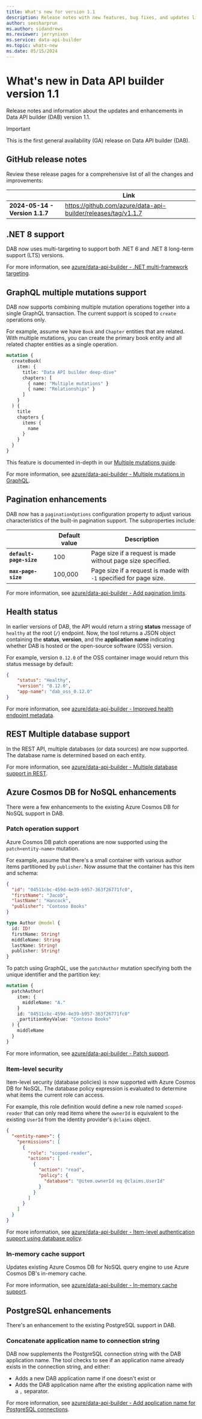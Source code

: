 ```yaml
---
title: What's new for version 1.1
description: Release notes with new features, bug fixes, and updates listed for the Data API builder version 1.1.
author: seesharprun
ms.author: sidandrews
ms.reviewer: jerrynixon
ms.service: data-api-builder
ms.topic: whats-new 
ms.date: 05/15/2024
---
```


# What's new in Data API builder version 1.1

Release notes and information about the updates and enhancements in Data API builder (DAB) version 1.1.

> [!IMPORTANT]
> This is the first general availability (GA) release on Data API builder (DAB).

## GitHub release notes

Review these release pages for a comprehensive list of all the changes and improvements:

| | Link |
| --- | --- |
| **2024-05-14 - Version 1.1.7** | <https://github.com/azure/data-api-builder/releases/tag/v1.1.7> |

## .NET 8 support

DAB now uses multi-targeting to support both .NET 6 and .NET 8 long-term support (LTS) versions.

For more information, see [azure/data-api-builder - .NET multi-framework targeting](https://github.com/azure/data-api-builder/pull/2181).

## GraphQL multiple mutations support

DAB now supports combining multiple mutation operations together into a single GraphQL transaction. The current support is scoped to `create` operations only.

For example, assume we have `Book` and `Chapter` entities that are related. With multiple mutations, you can create the primary book entity and all related chapter entities as a single operation.

```graphql
mutation {
  createBook(
    item: {
      title: "Data API builder deep-dive"
      chapters: [
        { name: "Multiple mutations" }
        { name: "Relationships" }
      ]
    }
  ) {
    title
    chapters {
      items {
        name
      }
    }
  }
}
```

This feature is documented in-depth in our [Multiple mutations guide](../how-to-multiple-mutations.md).

For more information, see [azure/data-api-builder - Multiple mutations in GraphQL](https://github.com/azure/data-api-builder/pull/2122).

## Pagination enhancements

DAB now has a `paginationOptions` configuration property to adjust various characteristics of the built-in pagination support. The subproperties include:

| | Default value | Description |
| --- | --- | --- |
| **`default-page-size`** | 100 | Page size if a request is made without page size specified. |
| **`max-page-size`** | 100,000 | Page size if a request is made with `-1` specified for page size. |

For more information, see [azure/data-api-builder - Add pagination limits](https://github.com/azure/data-api-builder/pull/2153).

## Health status

In earlier versions of DAB, the API would return a string **status** message of `healthy` at the root (`/`) endpoint. Now, the tool returns a JSON object containing the **status**, **version**, and the **application name** indicating whether DAB is hosted or the open-source software (OSS) version.

For example, version `0.12.0` of the OSS container image would return this status message by default:

```json
{
    "status": "Healthy",
    "version": "0.12.0",
    "app-name": "dab_oss_0.12.0"
}
```

For more information, see [azure/data-api-builder - Improved health endpoint metadata](https://github.com/azure/data-api-builder/pull/2086).

## REST Multiple database support

In the REST API, multiple databases (or data sources) are now supported. The database name is determined based on each entity.

For more information, see [azure/data-api-builder - Multiple database support in REST](https://github.com/azure/data-api-builder/pull/2169).

## Azure Cosmos DB for NoSQL enhancements

There were a few enhancements to the existing Azure Cosmos DB for NoSQL support in DAB.

### Patch operation support

Azure Cosmos DB patch operations are now supported using the `patch<entity-name>` mutation.

For example, assume that there's a small container with various author items partitioned by `publisher`. Now assume that the container has this item and schema:

```json
{
  "id": "04511cbc-459d-4e39-b957-363f26771fc0",
  "firstName": "Jacob",
  "lastName": "Hancock",
  "publisher": "Contoso Books"
}
```

```graphql
type Author @model {
  id: ID!
  firstName: String!
  middleName: String
  lastName: String!
  publisher: String!
}
```

To patch using GraphQL, use the `patchAuthor` mutation specifying both the unique identifier and the partition key:

```graphql
mutation {
  patchAuthor(
    item: { 
      middleName: "A." 
    }
    id: "04511cbc-459d-4e39-b957-363f26771fc0"
    _partitionKeyValue: "Contoso Books"
  ) {
    middleName
  }
}
```

For more information, see [azure/data-api-builder - Patch support](https://github.com/azure/data-api-builder/pull/2161).

### Item-level security

Item-level security (database policies) is now supported with Azure Cosmos DB for NoSQL. The database policy expression is evaluated to determine what items the current role can access.

For example, this role definition would define a new role named `scoped-reader` that can only read items where the `ownerId` is equivalent to the existing `UserId` from the identity provider's `@claims` object.

```json
{
  "<entity-name>": {
    "permissions": [
      {
        "role": "scoped-reader",
        "actions": [
          {
            "action": "read",
            "policy": {
              "database": "@item.ownerId eq @claims.UserId"
            }
          }
        ]
      }
    ]
  }
}
```

For more information, see [azure/data-api-builder - Item-level authentication support using database policy](https://github.com/azure/data-api-builder/pull/2106).

### In-memory cache support

Updates existing Azure Cosmos DB for NoSQL query engine to use Azure Cosmos DB's in-memory cache.

For more information, see [azure/data-api-builder - In-memory cache support](https://github.com/azure/data-api-builder/pull/2015).

## PostgreSQL enhancements

There's an enhancement to the existing PostgreSQL support in DAB.

### Concatenate application name to connection string

DAB now supplements the PostgreSQL connection string with the DAB application name. The tool checks to see if an application name already exists in the connection string, and either:

- Adds a new DAB application name if one doesn't exist or
- Adds the DAB application name after the existing application name with a `,` separator.

For more information, see [azure/data-api-builder - Add application name for PostgreSQL connections](https://github.com/azure/data-api-builder/pull/2208).
